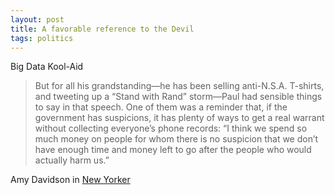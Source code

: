 ```yaml
---
layout: post
title: A favorable reference to the Devil
tags: politics
--- 
```


Big Data Kool-Aid

> But for all his grandstanding—he has been selling anti-N.S.A. T-shirts, and tweeting up a “Stand with Rand” storm—Paul had sensible things to say in that speech. One of them was a reminder that, if the government has suspicions, it has plenty of ways to get a real warrant without collecting everyone’s phone records: “I think we spend so much money on people for whom there is no suspicion that we don’t have enough time and money left to go after the people who would actually harm us.” 

Amy Davidson in [New Yorker]

[New Yorker]: http://nyr.kr/1dcul9c